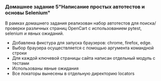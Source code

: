 ### Домашнее задание 5"Написание простых автотестов и основы Selenium"


В рамках домашнего задания реализован набор автотестов для поиска/проверки
различных страниц OpenCart с использованием pytest, selenium и явных ожиданий.


- Добавлена фикстура для запуска браузеров: chrome, firefox, edge.
- Выбор браузера осуществляется с помощью аргумента командной строки
- Для каждой ключевой страницы сайта написан отдельный модуль с тестами
- Использованы явные ожидания
- Все локаторы вынесены в отдельную директорию locators


